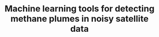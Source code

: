---
layout: post
title: Machine learning tools for detecting methane plumes in noisy satellite data
description: I'm training convolutional neural networks to distinguish between methane plumes and measurement artifacts in GHGSat satellite observations.
category: researchprojects
tags: [daniel varon, methane, satellites, about]
image:
  thumb: thumb3.png
---